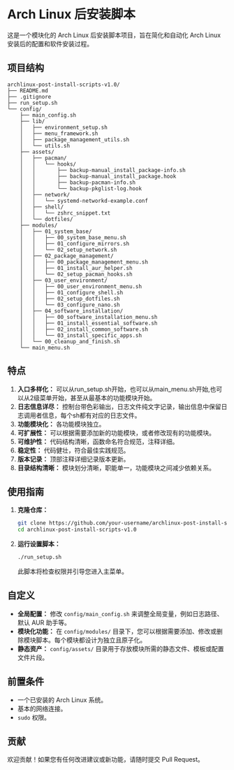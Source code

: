 # Arch Linux 后安装脚本

这是一个模块化的 Arch Linux 后安装脚本项目，旨在简化和自动化 Arch Linux 安装后的配置和软件安装过程。

## 项目结构

```
archlinux-post-install-scripts-v1.0/
├── README.md
├── .gitignore
├── run_setup.sh
└── config/
    ├── main_config.sh
    ├── lib/
    │   ├── environment_setup.sh
    │   ├── menu_framework.sh
    │   ├── package_management_utils.sh
    │   └── utils.sh
    ├── assets/
    │   ├── pacman/
    │   │   └── hooks/
    │   │       ├── backup-manual_install_package-info.sh
    │   │       ├── backup-manual_install_package.hook
    │   │       ├── backup-pacman-info.sh
    │   │       └── backup-pkglist-log.hook
    │   ├── network/
    │   │   └── systemd-networkd-example.conf
    │   ├── shell/
    │   │   └── zshrc_snippet.txt
    │   └── dotfiles/
    ├── modules/
    │   ├── 01_system_base/
    │   │   ├── 00_system_base_menu.sh
    │   │   ├── 01_configure_mirrors.sh
    │   │   └── 02_setup_network.sh
    │   ├── 02_package_management/
    │   │   ├── 00_package_management_menu.sh
    │   │   ├── 01_install_aur_helper.sh
    │   │   └── 02_setup_pacman_hooks.sh
    │   ├── 03_user_environment/
    │   │   ├── 00_user_environment_menu.sh
    │   │   ├── 01_configure_shell.sh
    │   │   ├── 02_setup_dotfiles.sh
    │   │   └── 03_configure_nano.sh
    │   ├── 04_software_installation/
    │   │   ├── 00_software_installation_menu.sh
    │   │   ├── 01_install_essential_software.sh
    │   │   ├── 02_install_common_software.sh
    │   │   └── 03_install_specific_apps.sh
    │   └── 00_cleanup_and_finish.sh
    └── main_menu.sh
```
## 特点
1.  **入口多样化：** 可以从run_setup.sh开始，也可以从main_menu.sh开始,也可以从2级菜单开始，甚至从最基本的功能模块开始。
2.  **日志信息详尽：** 控制台带色彩输出，日志文件纯文字记录，输出信息中保留日志调用者信息，每个sh都有对应的日志文件。
3.  **功能模块化：** 各功能模块独立。
4.  **可扩展性：** 可以根据需要添加新的功能模块，或者修改现有的功能模块。
5.  **可维护性：** 代码结构清晰，函数命名符合规范，注释详细。
6.  **稳定性：** 代码健壮，符合最佳实践规范。
7.  **版本记录：** 顶部注释详细记录版本更新。
8.  **目录结构清晰：** 模块划分清晰，职能单一，功能模块之间减少依赖关系。
## 使用指南

1.  **克隆仓库：**
    ```bash
    git clone https://github.com/your-username/archlinux-post-install-scripts-v1.0.git
    cd archlinux-post-install-scripts-v1.0
    ```
2.  **运行设置脚本：**
    ```bash
    ./run_setup.sh
    ```
    此脚本将检查权限并引导您进入主菜单。

## 自定义

*   **全局配置：** 修改 `config/main_config.sh` 来调整全局变量，例如日志路径、默认 AUR 助手等。
*   **模块化功能：** 在 `config/modules/` 目录下，您可以根据需要添加、修改或删除模块脚本。每个模块都设计为独立且原子化。
*   **静态资产：** `config/assets/` 目录用于存放模块所需的静态文件、模板或配置文件片段。

## 前置条件

*   一个已安装的 Arch Linux 系统。
*   基本的网络连接。
*   `sudo` 权限。

## 贡献

欢迎贡献！如果您有任何改进建议或新功能，请随时提交 Pull Request。